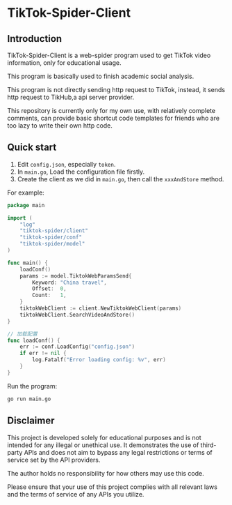 # TikTok-Spider-Client

## Introduction

TikTok-Spider-Client is a web-spider program used to get TikTok video information, only for educational usage.

This program is basically used to finish academic social analysis.

This program is not directly sending http request to TikTok, instead, it sends http request to TikHub,a api server provider.

This repository is currently only for my own use, with relatively complete comments,
can provide basic shortcut code templates for friends who are too lazy to write their own http code.


## Quick start

1. Edit `config.json`, especially `token`.
2. In `main.go`, Load the configuration file firstly.
3. Create the client as we did in `main.go`, then call the `xxxAndStore` method.

For example:
```go
package main

import (
	"log"
	"tiktok-spider/client"
	"tiktok-spider/conf"
	"tiktok-spider/model"
)

func main() {
	loadConf()
	params := model.TiktokWebParamsSend{
		Keyword: "China travel",
		Offset:  0,
		Count:   1,
	}
	tiktokWebClient := client.NewTiktokWebClient(params)
	tiktokWebClient.SearchVideoAndStore()
}

// 加载配置
func loadConf() {
	err := conf.LoadConfig("config.json")
	if err != nil {
		log.Fatalf("Error loading config: %v", err)
	}
}
```

Run the program:
```bash
go run main.go
```

## Disclaimer

This project is developed solely for educational purposes and is not intended for any illegal or unethical use.
It demonstrates the use of third-party APIs and does not aim to bypass any legal restrictions or terms of service set by the API providers.

The author holds no responsibility for how others may use this code.

Please ensure that your use of this project complies with all relevant laws and the terms of service of any APIs you utilize.